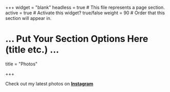 +++
widget = "blank"
headless = true  # This file represents a page section.
active = true  # Activate this widget? true/false
weight = 90  # Order that this section will appear in.
# ... Put Your Section Options Here (title etc.) ...
title = "Photos"


+++

Check out my latest photos on [**Instagram**](https://www.instagram.com/cloudburst_studios/)
